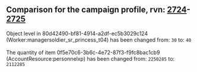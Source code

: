 ## Comparison for the campaign profile, rvn: [2724](https://github.com/PRO100KatYT/FortniteProfileRevisions/tree/main/profiles/campaign/2724%20campaign.json)-[2725](https://github.com/PRO100KatYT/FortniteProfileRevisions/tree/main/profiles/campaign/2725%20campaign.json)

Object level in 80d42490-bf81-4914-a2df-ec5b3029c124 (Worker:managersoldier_sr_princess_t04) has been changed from: `30` to: `40`
<br><br>
The quantity of item 0f5e70c6-3b6c-4e72-87f3-f9fc8bac1cb9 (AccountResource:personnelxp) has been changed from: `2250285` to: `2112285`
<br><br>

